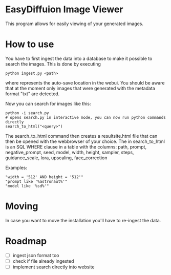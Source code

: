 # EasyDiffuion Image Viewer

This program allows for easily viewing of your generated images.

# How to use

You have to first ingest the data into a database to make it possible to search the images. This is done by executing
```
python ingest.py <path>
```
where <path> represents the auto-save location in the webui. You should be aware that at the moment only images that were generated with the metadata format "txt" are detected.

Now you can search for images like this:

```
python -i search.py
# opens search.py in interactive mode, you can now run python commands directly
search_to_html("<query>")
```

The search_to_html command then creates a resultsite.html file that can then be opened with the webbrowser of your choice.
The <query> in search_to_html is an SQL WHERE clause in a table with the columns: path, prompt, negative_prompt, seed, model, width, height, sampler, steps, guidance_scale, lora, upscaling, face_correction

Examples:

```
"width = '512' AND height = '512'"
"prompt like '%astronaut%'"
"model like '%sd%'"
```

# Moving

In case you want to move the installation you'll have to re-ingest the data.

# Roadmap

- [ ] ingest json format too
- [ ] check if file already ingested
- [ ] implement search directly into website